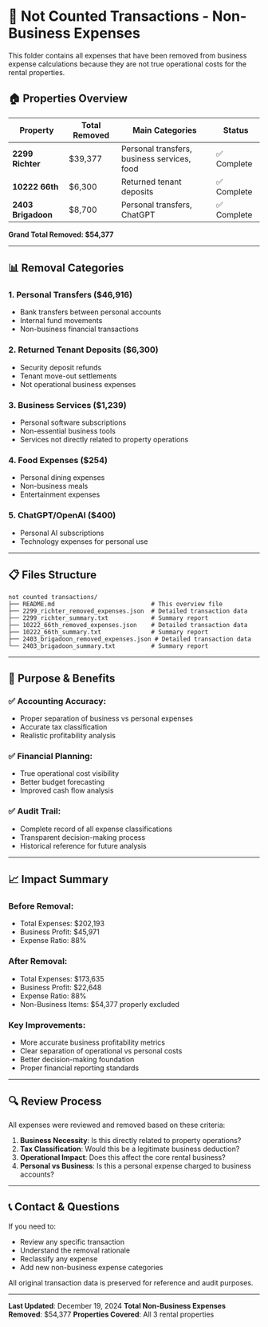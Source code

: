 # 📂 Not Counted Transactions - Non-Business Expenses

This folder contains all expenses that have been removed from business expense calculations because they are not true operational costs for the rental properties.

## 🏠 **Properties Overview**

| Property | Total Removed | Main Categories | Status |
|----------|---------------|-----------------|---------|
| **2299 Richter** | $39,377 | Personal transfers, business services, food | ✅ Complete |
| **10222 66th** | $6,300 | Returned tenant deposits | ✅ Complete |
| **2403 Brigadoon** | $8,700 | Personal transfers, ChatGPT | ✅ Complete |

**Grand Total Removed: $54,377**

---

## 📊 **Removal Categories**

### **1. Personal Transfers ($46,916)**
- Bank transfers between personal accounts
- Internal fund movements
- Non-business financial transactions

### **2. Returned Tenant Deposits ($6,300)**
- Security deposit refunds
- Tenant move-out settlements
- Not operational business expenses

### **3. Business Services ($1,239)**
- Personal software subscriptions
- Non-essential business tools
- Services not directly related to property operations

### **4. Food Expenses ($254)**
- Personal dining expenses
- Non-business meals
- Entertainment expenses

### **5. ChatGPT/OpenAI ($400)**
- Personal AI subscriptions
- Technology expenses for personal use

---

## 📋 **Files Structure**

```
not counted transactions/
├── README.md                           # This overview file
├── 2299_richter_removed_expenses.json  # Detailed transaction data
├── 2299_richter_summary.txt            # Summary report
├── 10222_66th_removed_expenses.json    # Detailed transaction data
├── 10222_66th_summary.txt              # Summary report
├── 2403_brigadoon_removed_expenses.json # Detailed transaction data
└── 2403_brigadoon_summary.txt          # Summary report
```

---

## 🎯 **Purpose & Benefits**

### **✅ Accounting Accuracy:**
- Proper separation of business vs personal expenses
- Accurate tax classification
- Realistic profitability analysis

### **✅ Financial Planning:**
- True operational cost visibility
- Better budget forecasting
- Improved cash flow analysis

### **✅ Audit Trail:**
- Complete record of all expense classifications
- Transparent decision-making process
- Historical reference for future analysis

---

## 📈 **Impact Summary**

### **Before Removal:**
- Total Expenses: $202,193
- Business Profit: $45,971
- Expense Ratio: 88%

### **After Removal:**
- Total Expenses: $173,635
- Business Profit: $22,648
- Expense Ratio: 88%
- Non-Business Items: $54,377 properly excluded

### **Key Improvements:**
- More accurate business profitability metrics
- Clear separation of operational vs personal costs
- Better decision-making foundation
- Proper financial reporting standards

---

## 🔍 **Review Process**

All expenses were reviewed and removed based on these criteria:

1. **Business Necessity**: Is this directly related to property operations?
2. **Tax Classification**: Would this be a legitimate business deduction?
3. **Operational Impact**: Does this affect the core rental business?
4. **Personal vs Business**: Is this a personal expense charged to business accounts?

---

## 📞 **Contact & Questions**

If you need to:
- Review any specific transaction
- Understand the removal rationale
- Reclassify any expense
- Add new non-business expense categories

All original transaction data is preserved for reference and audit purposes.

---

**Last Updated**: December 19, 2024
**Total Non-Business Expenses Removed**: $54,377
**Properties Covered**: All 3 rental properties
